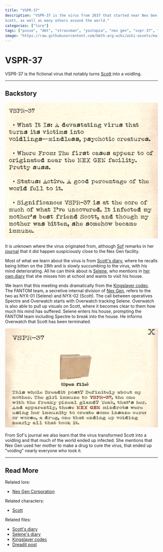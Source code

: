 ```yaml
---
title: "VSPR-37"
description: "VSPR-37 is the virus from 2037 that started near Nex Gen's facilities and infected the character 
Scott, as well as many others around the world."
categories: ["lore"]
tags: ["pusse", "dmt", "strassman", "youtopia", "nex gen", "vspr-37", "pineal gland", "immune", "selene", "scott", "syko"]
image: "https://raw.githubusercontent.com/bmth-arg-wiki/wiki-assets/main/files/scott_diary/diary-300x300.jpg"
---
```

# VSPR-37

VSPR-37 is the fictional virus that notably turns [Scott](../characters/scott) into a voidling.

***

## Backstory

![Sof on VSPR-37](https://raw.githubusercontent.com/bmth-arg-wiki/wiki-assets/main/lore/vspr37/vspr_sof_journal.png)

It is unknown where the virus originated from, although [Sof](../characters/sof) remarks in her [journal](journal) that 
it did happen suspiciously close to the Nex Gen facility.

Most of what we learn about the virus is from [Scott's diary](../for-sof/scott_personal_journal), where he 
recalls being bitten on the 28th and is slowly succumbing to the virus, with his mind deteriorating. 
All he can think about is [Selene](../characters/selene), who mentions in [her own diary](../for-sof/selene_personal_journal) 
that she misses him at school and wants to visit his house.

We learn that this meeting ends dramatically from the [Kingslayer codec](../for-sof/kingslayercodec). The FANTOM team, 
a secretive internal division of [Nex Gen](nex-gen-corporation), refers to the two as NYX-01 (Selene) and NYX-02 (Scott). 
The call between operatives Spectre and Overwatch starts with Overwatch tracking Selene. Overwatch is also able to 
pull up visuals on Scott, where it becomes clear to them how much his mind has suffered. Selene enters his house, prompting 
the FANTOM team including Spectre to break into the house. He informs Overwatch that Scott has been terminated.

![Sof on the dreadit post and VSPR-37](https://raw.githubusercontent.com/bmth-arg-wiki/wiki-assets/main/lore/vspr37/vspr_sof_journal2.png)

From Sof's journal we also learn that the virus transformed Scott into a voidling and that much of the world ended up infected. 
She mentions that Nex Gen used her mother to make a drug to cure the virus, that ended up "voiding" nearly everyone who took it.


***

## Read More

Related lore:

- [Nex Gen Corporation](nex-gen-corporation)

Related characters:

- [Scott](../characters/scott)

Related files:

- [Scott's diary](../for-sof/scott_personal_journal)
- [Selene's diary](../for-sof/selene_personal_journal)
- [Kingslayer codec](../for-sof/kingslayercodec)
- [Dreadit post](../for-sof/dreadit)